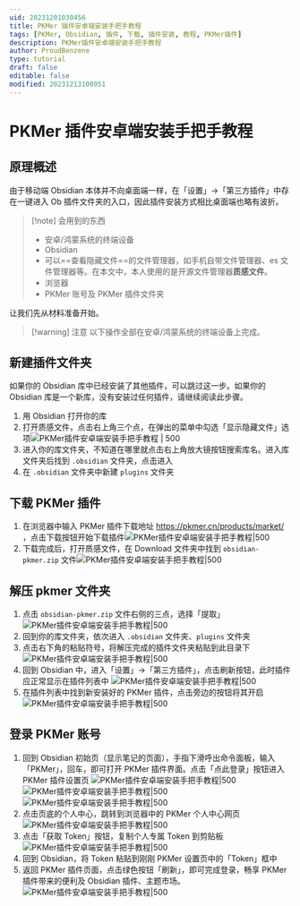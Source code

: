 ```yaml
---
uid: 20231201030456
title: PKMer 插件安卓端安装手把手教程
tags: [PKMer, Obsidian, 插件, 下载, 插件安装, 教程, PKMer插件]
description: PKMer插件安卓端安装手把手教程
author: ProudBenzene
type: tutorial
draft: false
editable: false
modified: 20231213100951
---
```


# PKMer 插件安卓端安装手把手教程

## 原理概述

由于移动端 Obsidian 本体并不向桌面端一样，在「设置」→「第三方插件」中存在一键进入 Ob 插件文件夹的入口，因此插件安装方式相比桌面端也略有波折。

> [!note] 会用到的东西
> - 安卓/鸿蒙系统的终端设备
> - Obsidian
> - 可以==查看隐藏文件==的文件管理器，如手机自带文件管理器、es 文件管理器等。在本文中，本人使用的是开源文件管理器**质感文件**。
> - 浏览器
> - PKMer 账号及 PKMer 插件文件夹

让我们先从材料准备开始。

> [!warning] 注意
> 以下操作全部在安卓/鸿蒙系统的终端设备上完成。

## 新建插件文件夹

如果你的 Obsidian 库中已经安装了其他插件，可以跳过这一步。如果你的 Obsidian 库是一个新库，没有安装过任何插件，请继续阅读此步骤。

1. 用 Obsidian 打开你的库
2. 打开质感文件，点击右上角三个点，在弹出的菜单中勾选「显示隐藏文件」选项![PKMer插件安卓端安装手把手教程 | 500 ](https://cdn.pkmer.cn/images/202312010430353.JPEG!pkmer)
3. 进入你的库文件夹，不知道在哪里就点击右上角放大镜按钮搜索库名。进入库文件夹后找到 `.obsidian` 文件夹，点击进入
4. 在 `.obsidian` 文件夹中新建 `plugins` 文件夹

## 下载 PKMer 插件

1. 在浏览器中输入 PKMer 插件下载地址 <https://pkmer.cn/products/market/> ，点击下载按钮开始下载插件![PKMer插件安卓端安装手把手教程|500](https://cdn.pkmer.cn/images/202312010423543.JPEG!pkmer)
2. 下载完成后，打开质感文件，在 Download 文件夹中找到 `obsidian-pkmer.zip` 文件![PKMer插件安卓端安装手把手教程|500](https://cdn.pkmer.cn/images/202312010424377.jpg!pkmer)

## 解压 pkmer 文件夹

1. 点击 `obsidian-pkmer.zip` 文件右侧的三点，选择「提取」
![PKMer插件安卓端安装手把手教程|500](https://cdn.pkmer.cn/images/202312010425864.JPEG!pkmer)
2. 回到你的库文件夹，依次进入 `.obsidian` 文件夹、`plugins` 文件夹
3. 点击右下角的粘贴符号，将解压完成的插件文件夹粘贴到此目录下
![PKMer插件安卓端安装手把手教程|500](https://cdn.pkmer.cn/images/202312010425170.JPEG!pkmer)
4. 回到 Obsidian 中，进入「设置」→「第三方插件」，点击刷新按钮，此时插件应正常显示在插件列表中
   ![PKMer插件安卓端安装手把手教程|500](https://cdn.pkmer.cn/images/202312010425823.JPEG!pkmer)
5. 在插件列表中找到新安装好的 PKMer 插件，点击旁边的按钮将其开启
   ![PKMer插件安卓端安装手把手教程|500](https://cdn.pkmer.cn/images/202312010426700.JPEG!pkmer)

## 登录 PKMer 账号

1. 回到 Obsidian 初始页（显示笔记的页面），手指下滑呼出命令面板，输入「PKMer」，回车，即可打开 PKMer 插件界面。点击「点此登录」按钮进入 PKMer 插件设置页
   ![PKMer插件安卓端安装手把手教程|500](https://cdn.pkmer.cn/images/202312010426699.JPEG!pkmer)
   ![PKMer插件安卓端安装手把手教程|500](https://cdn.pkmer.cn/images/202312010430357.JPEG!pkmer)
   ![PKMer插件安卓端安装手把手教程|500](https://cdn.pkmer.cn/images/202312010427665.JPEG!pkmer)
2. 点击页底的个人中心，跳转到浏览器中的 PKMer 个人中心网页
   ![PKMer插件安卓端安装手把手教程|500](https://cdn.pkmer.cn/images/202312010428817.JPEG!pkmer)
3. 点击「获取 Token」按钮，复制个人专属 Token 到剪贴板
   ![PKMer插件安卓端安装手把手教程|500](https://cdn.pkmer.cn/images/202312010427326.JPEG!pkmer)
4. 回到 Obsidian，将 Token 粘贴到刚刚 PKMer 设置页中的「Token」框中
5. 返回 PKMer 插件页面，点击绿色按钮「刷新」，即可完成登录，畅享 PKMer 插件带来的便利及 Obsidian 插件、主题市场。
   ![PKMer插件安卓端安装手把手教程|500](https://cdn.pkmer.cn/images/202312010432544.JPEG!pkmer)